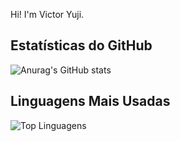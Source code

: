 Hi! I'm Victor Yuji.

## Estatísticas do GitHub
![Anurag's GitHub stats](https://github-readme-stats.vercel.app/api?username=SEU_USUARIO&show_icons=true&theme=radical)

## Linguagens Mais Usadas
![Top Linguagens](https://github-readme-stats.vercel.app/api/top-langs/?username=SEU_USUARIO&layout=compact&theme=radical)
